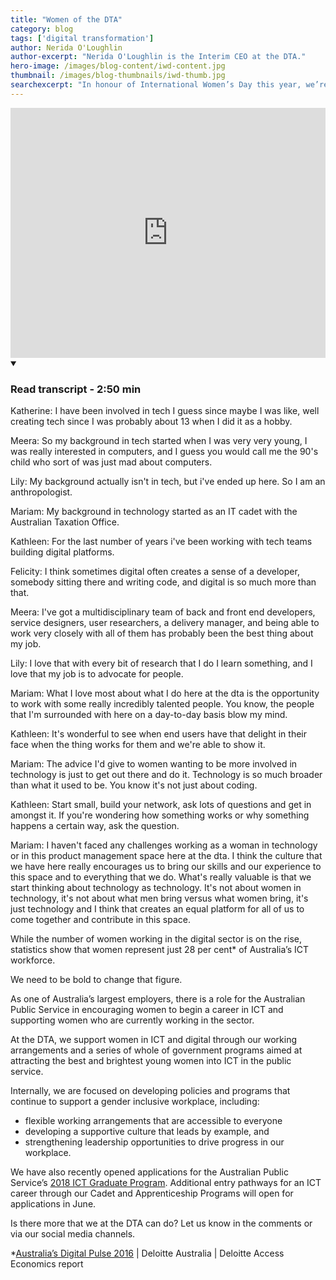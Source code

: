 ```yaml
---
title: "Women of the DTA"
category: blog
tags: ['digital transformation']
author: Nerida O'Loughlin
author-excerpt: "Nerida O'Loughlin is the Interim CEO at the DTA."
hero-image: /images/blog-content/iwd-content.jpg
thumbnail: /images/blog-thumbnails/iwd-thumb.jpg
searchexcerpt: "In honour of International Women’s Day this year, we’re taking the opportunity to showcase the talents of some of the incredible women working at the DTA. A few of our colleagues, whose roles range from from user researcher to product manager, share their experiences of working in digital with us."
---
```


<div class="youtube-embed">
  <iframe width="100%" height="400" src="https://www.youtube.com/embed/1I3_ZJ74nzk?rel=0" frameborder="0" allowfullscreen></iframe>
  <details open data-label="content-accordion-1-example" aria-expanded="false">
    <summary><h3>Read transcript - 2:50 min</h3></summary>
    <div class="accordion-panel" markdown="1">
    
Katherine: I have been involved in tech I guess since maybe I was like, well creating tech since I was probably about 13 when I did it as a hobby.

Meera: So my background in tech started when I was very very young, I was really interested in computers, and I guess you would call me the 90's child who sort of was just mad about computers.

Lily: My background actually isn't in tech, but i've ended up here. So I am an anthropologist.

Mariam: My background in technology started as an IT cadet with the Australian Taxation Office. 

Kathleen: For the last number of years i've been working with tech teams building digital platforms. 

Felicity: I think sometimes digital often creates a sense of a developer, somebody sitting there and writing code, and digital is so much more than that.

Meera: I've got a multidisciplinary team of back and front end developers, service designers, user researchers, a delivery manager, and being able to work very closely with all of them has probably been the best thing about my job.

Lily: I love that with every bit of research that I do I learn something, and I love that my job is to advocate for people.

Mariam: What I love most about what I do here at the dta is the opportunity to work with some really incredibly talented people. You know, the people that I'm surrounded with here on a day-to-day basis blow my mind. 

Kathleen: It's wonderful to see when end users have that delight in their face when the thing works for them and we're able to show it.

Mariam: The advice I'd give to women wanting to be more involved in technology is just to get out there and do it. Technology is so much broader than what it used to be. You know it's not just about coding. 

Kathleen: Start small, build your network, ask lots of questions and get in amongst it. If you're wondering how something works or why something happens a certain way, ask the question. 
	
Mariam: I haven't faced any challenges working as a woman in technology or in this product management space here at the dta. I think the culture that we have here really encourages us to bring our skills and our experience to this space and to everything that we do. What's really valuable is that we start thinking about technology as technology. It's not about women in technology, it's not about what men bring versus what women bring, it's just technology and I think that creates an equal platform for all of us to come together and contribute in this space. 

</div>
  </details>
</div>

While the number of women working in the digital sector is on the rise, statistics show that women represent just 28 per cent* of Australia’s ICT workforce. 

We need to be bold to change that figure.

As one of Australia’s largest employers, there is a role for the Australian Public Service in encouraging women to begin a career in ICT and supporting women who are currently working in the sector. 

At the DTA, we support women in ICT and digital through our working arrangements and a series of whole of government programs aimed at attracting the best and brightest young women into ICT in the public service.

Internally, we are focused on developing policies and programs that continue to support a gender inclusive workplace, including:

- flexible working arrangements that are accessible to everyone 
- developing a supportive culture that leads by example, and
- strengthening leadership opportunities to drive progress in our workplace. 

We have also recently opened applications for the Australian Public Service’s [2018 ICT Graduate Program](https://www.dta.gov.au/who-we-are/corporate/jobs/#op-170375-2018-australian-government-ict-graduate-program). Additional entry pathways for an ICT career through our Cadet and Apprenticeship Programs will open for applications in June. 

Is there more that we at the DTA can do? Let us know in the comments or via our social media channels. 

*[Australia’s Digital Pulse 2016](https://www2.deloitte.com/au/en/pages/economics/articles/australias-digital-pulse.html) \| Deloitte Australia \| Deloitte Access Economics report
